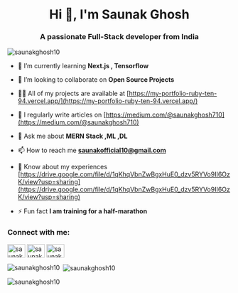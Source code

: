 <h1 align="center">Hi 👋, I'm Saunak Ghosh</h1>
<h3 align="center">A passionate Full-Stack developer from India</h3>
<p align="left"> <img src="https://komarev.com/ghpvc/?username=saunakghosh10&label=Profile%20views&color=0e75b6&style=flat" alt="saunakghosh10" /> </p>

- 🌱 I’m currently learning **Next.js , Tensorflow**

- 👯 I’m looking to collaborate on **Open Source Projects**

- 👨‍💻 All of my projects are available at [https://my-portfolio-ruby-ten-94.vercel.app/](https://my-portfolio-ruby-ten-94.vercel.app/)

- 📝 I regularly write articles on [https://medium.com/@saunakghosh710](https://medium.com/@saunakghosh710)

- 💬 Ask me about **MERN Stack ,ML ,DL**

- 📫 How to reach me **saunakofficial10@gmail.com**

- 📄 Know about my experiences [https://drive.google.com/file/d/1qKhqVbnZwBgxHuE0_dzv5RYVo9II6OzK/view?usp=sharing](https://drive.google.com/file/d/1qKhqVbnZwBgxHuE0_dzv5RYVo9II6OzK/view?usp=sharing)

- ⚡ Fun fact **I am training for a half-marathon**

<h3 align="left">Connect with me:</h3>
<p align="left">
<a href="https://linkedin.com/in/saunak-ghosh10" target="blank"><img align="center" src="https://raw.githubusercontent.com/rahuldkjain/github-profile-readme-generator/master/src/images/icons/Social/linked-in-alt.svg" alt="saunak-ghosh10" height="30" width="40" /></a>
<a href="https://medium.com/saunakghosh" target="blank"><img align="center" src="https://raw.githubusercontent.com/rahuldkjain/github-profile-readme-generator/master/src/images/icons/Social/medium.svg" alt="saunakghosh" height="30" width="40" /></a>
<a href="https://www.leetcode.com/saunak_ghosh_" target="blank"><img align="center" src="https://raw.githubusercontent.com/rahuldkjain/github-profile-readme-generator/master/src/images/icons/Social/leet-code.svg" alt="saunak_ghosh_" height="30" width="40" /></a>
</p>

<p><img align="left" src="https://github-readme-stats.vercel.app/api/top-langs?username=saunakghosh10&show_icons=true&locale=en&layout=compact" alt="saunakghosh10" /></p>

<p>&nbsp;<img align="center" src="https://github-readme-stats.vercel.app/api?username=saunakghosh10&show_icons=true&locale=en" alt="saunakghosh10" /></p>

<p><img align="center" src="https://github-readme-streak-stats.herokuapp.com/?user=saunakghosh10&" alt="saunakghosh10" /></p>



